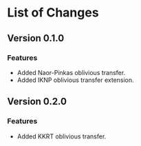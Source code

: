 # List of Changes

## Version 0.1.0

### Features

- Added Naor-Pinkas oblivious transfer.
- Added IKNP oblivious transfer extension.

## Version 0.2.0

### Features

- Added KKRT oblivious transfer.
